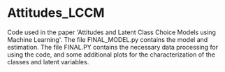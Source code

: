 # Attitudes_LCCM
Code used in the paper 'Attitudes and Latent Class Choice Models using Machine Learning'.
The file FINAL_MODEL.py contains the model and estimation.
The file FINAL.PY contains the necessary data processing for using the code, and some additional plots for the characterization of the classes and latent variables.
